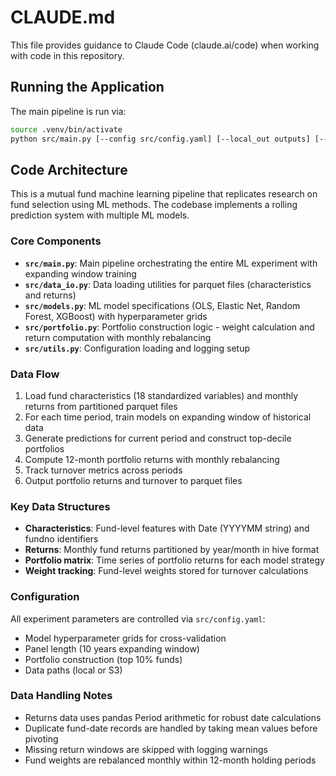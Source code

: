 # CLAUDE.md

This file provides guidance to Claude Code (claude.ai/code) when working with code in this repository.

## Running the Application

The main pipeline is run via:
```bash
source .venv/bin/activate
python src/main.py [--config src/config.yaml] [--local_out outputs] [--s3_out bucket/prefix]
```

## Code Architecture

This is a mutual fund machine learning pipeline that replicates research on fund selection using ML methods. The codebase implements a rolling prediction system with multiple ML models.

### Core Components

- **`src/main.py`**: Main pipeline orchestrating the entire ML experiment with expanding window training
- **`src/data_io.py`**: Data loading utilities for parquet files (characteristics and returns)
- **`src/models.py`**: ML model specifications (OLS, Elastic Net, Random Forest, XGBoost) with hyperparameter grids
- **`src/portfolio.py`**: Portfolio construction logic - weight calculation and return computation with monthly rebalancing
- **`src/utils.py`**: Configuration loading and logging setup

### Data Flow

1. Load fund characteristics (18 standardized variables) and monthly returns from partitioned parquet files
2. For each time period, train models on expanding window of historical data
3. Generate predictions for current period and construct top-decile portfolios
4. Compute 12-month portfolio returns with monthly rebalancing
5. Track turnover metrics across periods
6. Output portfolio returns and turnover to parquet files

### Key Data Structures

- **Characteristics**: Fund-level features with Date (YYYYMM string) and fundno identifiers
- **Returns**: Monthly fund returns partitioned by year/month in hive format
- **Portfolio matrix**: Time series of portfolio returns for each model strategy
- **Weight tracking**: Fund-level weights stored for turnover calculations

### Configuration

All experiment parameters are controlled via `src/config.yaml`:
- Model hyperparameter grids for cross-validation
- Panel length (10 years expanding window)
- Portfolio construction (top 10% funds)
- Data paths (local or S3)

### Data Handling Notes

- Returns data uses pandas Period arithmetic for robust date calculations
- Duplicate fund-date records are handled by taking mean values before pivoting
- Missing return windows are skipped with logging warnings
- Fund weights are rebalanced monthly within 12-month holding periods